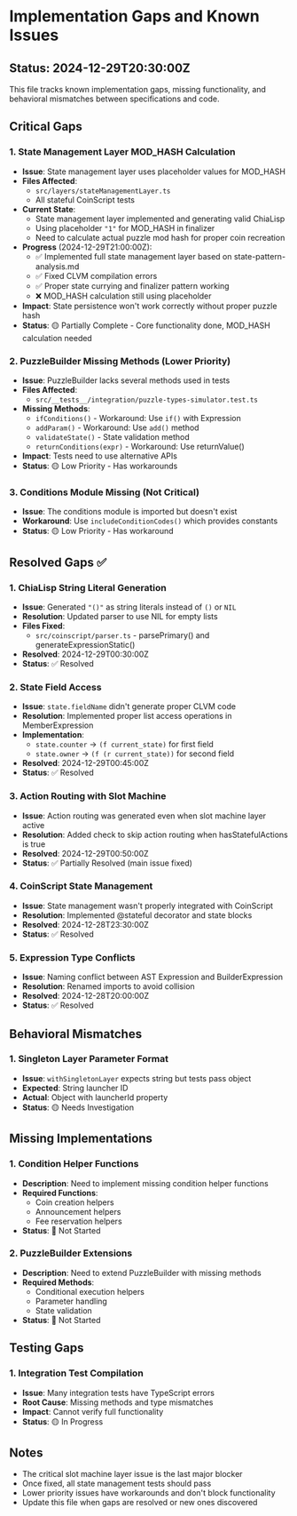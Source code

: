 # Implementation Gaps and Known Issues

## Status: 2024-12-29T20:30:00Z

This file tracks known implementation gaps, missing functionality, and behavioral mismatches between specifications and code.

## Critical Gaps

### 1. State Management Layer MOD_HASH Calculation
- **Issue**: State management layer uses placeholder values for MOD_HASH
- **Files Affected**: 
  - `src/layers/stateManagementLayer.ts`
  - All stateful CoinScript tests
- **Current State**: 
  - State management layer implemented and generating valid ChiaLisp
  - Using placeholder `"1"` for MOD_HASH in finalizer
  - Need to calculate actual puzzle mod hash for proper coin recreation
- **Progress** (2024-12-29T21:00:00Z):
  - ✅ Implemented full state management layer based on state-pattern-analysis.md
  - ✅ Fixed CLVM compilation errors
  - ✅ Proper state currying and finalizer pattern working
  - ❌ MOD_HASH calculation still using placeholder
- **Impact**: State persistence won't work correctly without proper puzzle hash
- **Status**: 🟡 Partially Complete - Core functionality done, MOD_HASH calculation needed

### 2. PuzzleBuilder Missing Methods (Lower Priority)
- **Issue**: PuzzleBuilder lacks several methods used in tests
- **Files Affected**: 
  - `src/__tests__/integration/puzzle-types-simulator.test.ts`
- **Missing Methods**:
  - `ifConditions()` - Workaround: Use `if()` with Expression
  - `addParam()` - Workaround: Use `add()` method
  - `validateState()` - State validation method
  - `returnConditions(expr)` - Workaround: Use returnValue()
- **Impact**: Tests need to use alternative APIs
- **Status**: 🟡 Low Priority - Has workarounds

### 3. Conditions Module Missing (Not Critical)
- **Issue**: The conditions module is imported but doesn't exist
- **Workaround**: Use `includeConditionCodes()` which provides constants
- **Status**: 🟡 Low Priority - Has workaround

## Resolved Gaps ✅

### 1. ChiaLisp String Literal Generation
- **Issue**: Generated `"()"` as string literals instead of `()` or `NIL`
- **Resolution**: Updated parser to use NIL for empty lists
- **Files Fixed**:
  - `src/coinscript/parser.ts` - parsePrimary() and generateExpressionStatic()
- **Resolved**: 2024-12-29T00:30:00Z
- **Status**: ✅ Resolved

### 2. State Field Access
- **Issue**: `state.fieldName` didn't generate proper CLVM code
- **Resolution**: Implemented proper list access operations in MemberExpression
- **Implementation**: 
  - `state.counter` → `(f current_state)` for first field
  - `state.owner` → `(f (r current_state))` for second field
- **Resolved**: 2024-12-29T00:45:00Z
- **Status**: ✅ Resolved

### 3. Action Routing with Slot Machine
- **Issue**: Action routing was generated even when slot machine layer active
- **Resolution**: Added check to skip action routing when hasStatefulActions is true
- **Resolved**: 2024-12-29T00:50:00Z
- **Status**: ✅ Partially Resolved (main issue fixed)

### 4. CoinScript State Management
- **Issue**: State management wasn't properly integrated with CoinScript
- **Resolution**: Implemented @stateful decorator and state blocks
- **Resolved**: 2024-12-28T23:30:00Z
- **Status**: ✅ Resolved

### 5. Expression Type Conflicts
- **Issue**: Naming conflict between AST Expression and BuilderExpression
- **Resolution**: Renamed imports to avoid collision
- **Resolved**: 2024-12-28T20:00:00Z
- **Status**: ✅ Resolved

## Behavioral Mismatches

### 1. Singleton Layer Parameter Format
- **Issue**: `withSingletonLayer` expects string but tests pass object
- **Expected**: String launcher ID
- **Actual**: Object with launcherId property
- **Status**: 🟡 Needs Investigation

## Missing Implementations

### 1. Condition Helper Functions
- **Description**: Need to implement missing condition helper functions
- **Required Functions**:
  - Coin creation helpers
  - Announcement helpers
  - Fee reservation helpers
- **Status**: 🔴 Not Started

### 2. PuzzleBuilder Extensions
- **Description**: Need to extend PuzzleBuilder with missing methods
- **Required Methods**:
  - Conditional execution helpers
  - Parameter handling
  - State validation
- **Status**: 🔴 Not Started

## Testing Gaps

### 1. Integration Test Compilation
- **Issue**: Many integration tests have TypeScript errors
- **Root Cause**: Missing methods and type mismatches
- **Impact**: Cannot verify full functionality
- **Status**: 🟡 In Progress

## Notes

- The critical slot machine layer issue is the last major blocker
- Once fixed, all state management tests should pass
- Lower priority issues have workarounds and don't block functionality
- Update this file when gaps are resolved or new ones discovered 